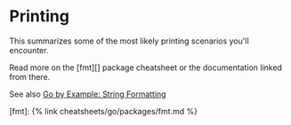 # Printing

This summarizes some of the most likely printing scenarios you'll encounter.

Read more on the [fmt][] package cheatsheet or the documentation linked from there.

See also [Go by Example: String Formatting](https://gobyexample.com/string-formatting)

[fmt]: {% link cheatsheets/go/packages/fmt.md %}
